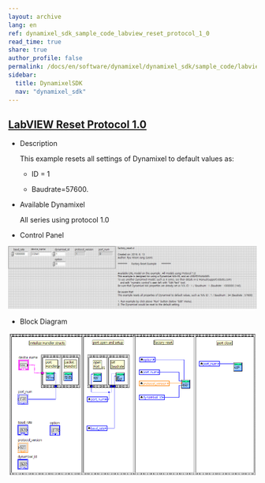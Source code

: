 ```yaml
---
layout: archive
lang: en
ref: dynamixel_sdk_sample_code_labview_reset_protocol_1_0
read_time: true
share: true
author_profile: false
permalink: /docs/en/software/dynamixel/dynamixel_sdk/sample_code/labview_reset_protocol_1_0/
sidebar:
  title: DynamixelSDK
  nav: "dynamixel_sdk"
---
```


<div style="counter-reset: h2 103"></div>
<div style="counter-reset: h1 3"></div>

## [LabVIEW Reset Protocol 1.0](#labview-reset-protocol-10)

- Description

  This example resets all settings of Dynamixel to default values as:

  * ID = 1

  * Baudrate=57600.

- Available Dynamixel

  All series using protocol 1.0

- Control Panel

![](https://github.com/ROBOTIS-GIT/ROBOTIS-Documents/blob/master/wiki-images/DynamixelSDK/4.SDKExample/4.7%20LabVIEW/factory_reset1/factory_reset1.png)

- Block Diagram

![](https://github.com/ROBOTIS-GIT/ROBOTIS-Documents/blob/master/wiki-images/DynamixelSDK/4.SDKExample/4.7%20LabVIEW/factory_reset1/block_diagram.png)


